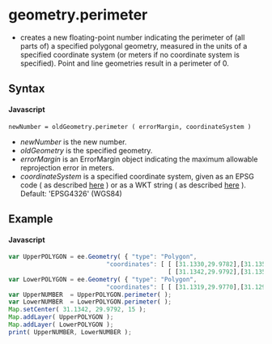 # geometry.perimeter
- creates a new floating-point number indicating the perimeter of (all parts of) a specified polygonal geometry, measured in the units of a specified coordinate system (or meters if no coordinate system is specified).  Point and line geometries result in a perimeter of 0.

## Syntax

#### Javascript
```
newNumber = oldGeometry.perimeter ( errorMargin, coordinateSystem )
```

- *newNumber* is the new number.
- *oldGeometry* is the specified geometry.
- *errorMargin* is an ErrorMargin object indicating the maximum allowable reprojection error in meters.
- *coordinateSystem* is a specified coordinate system, given as an EPSG code ( as described [here](http://spatialreference.org/) ) or as a WKT string ( as described [here](http://en.wikibooks.org/wiki/Geospatial_Data_in_SQL_Server/WKT) ).  Default:  'EPSG4326' (WGS84) 

## Example

#### Javascript
```javascript
var UpperPOLYGON = ee.Geometry( { "type": "Polygon",
                           "coordinates": [ [ [31.1330,29.9782],[31.1353,29.9782],[31.1353,29.9802],[31.1330,29.9802] ], 
                                            [ [31.1342,29.9792],[31.1352,29.9801],[31.1331,29.9801]                   ] ] } );
var LowerPOLYGON = ee.Geometry( { "type": "Polygon", 
                           "coordinates": [ [ [31.1319,29.9770],[31.1296,29.9770],[31.1296,29.9750],[31.1319,29.9750] ] ] } );
var UpperNUMBER  = UpperPOLYGON.perimeter( );   
var LowerNUMBER  = LowerPOLYGON.perimeter( );
Map.setCenter( 31.1342, 29.9792, 15 );   
Map.addLayer( UpperPOLYGON );   
Map.addLayer( LowerPOLYGON );
print( UpperNUMBER, LowerNUMBER );
```
